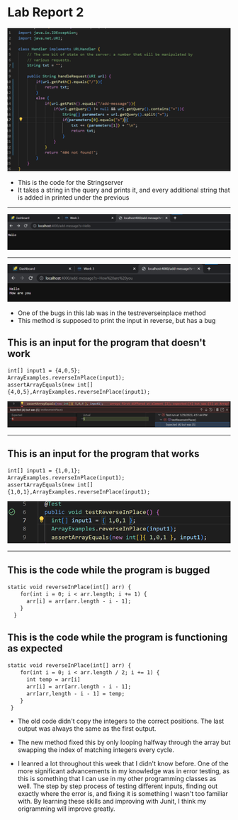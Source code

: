 # Lab Report 2

![Image](unnamed8.png)

* This is the code for the Stringserver
* It takes a string in the query and prints it, and every additional string that is added in printed under the previous

---

![Image](unnamed9.png)




---

![Image](unnamed10.png)



* One of the bugs in this lab was in the testreverseinplace method
* This method is supposed to print the input in reverse, but has a bug

## This is an input for the program that doesn't work
```
int[] input1 = {4,0,5};
ArrayExamples.reverseInPlace(input1);
assertArrayEquals(new int[]{4,0,5},ArrayExamples.reverseInPlace(input1);
```

![Image](unnamed7.png)

---

## This is an input for the program that works
```
int[] input1 = {1,0,1};
ArrayExamples.reverseInPlace(input1);
assertArrayEquals(new int[]{1,0,1},ArrayExamples.reverseInPlace(input1);
```

![Image](unnamed6.png)

---

## This is the code while the program is bugged

```
static void reverseInPlace(int[] arr) {
    for(int i = 0; i < arr.length; i += 1) {
      arr[i] = arr[arr.length - i - 1];
    }
  }
```
## This is the code while the program is functioning as expected

```
static void reverseInPlace(int[] arr) {
    for(int i = 0; i < arr.length / 2; i += 1) {
      int temp = arr[i]
      arr[i] = arr[arr.length - i - 1];
      arr[arr,length - i - 1] = temp;
    }
 }
 ```
 
* The old code didn't copy the integers to the correct positions. The last output was always the same as the first output.
* The new method fixed this by only looping halfway through the array but swapping the index of matching integers every cycle.



* I leanred a lot throughout this week that I didn't know before. One of the more significant advancements in my knowledge was in error testing, as this is something that I can use in my other programming classes as well. The step by step process of testing different inputs, finding out exactly where the error is, and fixing it is something I wasn't too familiar with. By learning these skills and improving with Junit, I think my origramming will improve greatly.
